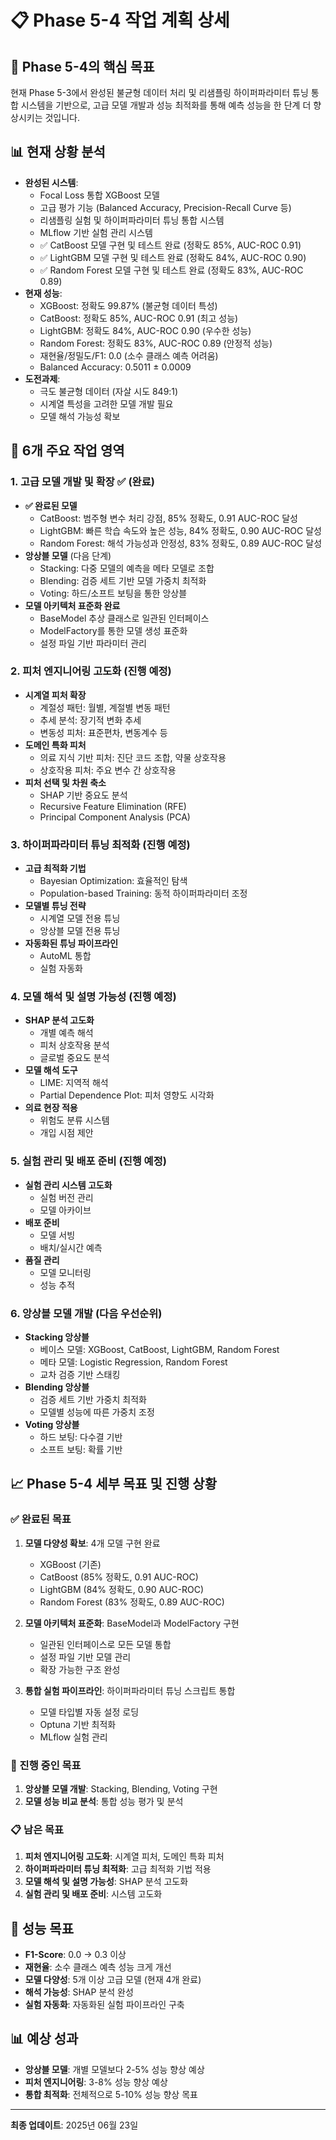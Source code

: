 # 📋 Phase 5-4 작업 계획 상세

## 🎯 Phase 5-4의 핵심 목표
현재 Phase 5-3에서 완성된 불균형 데이터 처리 및 리샘플링 하이퍼파라미터 튜닝 통합 시스템을 기반으로, 고급 모델 개발과 성능 최적화를 통해 예측 성능을 한 단계 더 향상시키는 것입니다.

## 📊 현재 상황 분석
- **완성된 시스템**: 
  - Focal Loss 통합 XGBoost 모델
  - 고급 평가 기능 (Balanced Accuracy, Precision-Recall Curve 등)
  - 리샘플링 실험 및 하이퍼파라미터 튜닝 통합 시스템
  - MLflow 기반 실험 관리 시스템
  - ✅ CatBoost 모델 구현 및 테스트 완료 (정확도 85%, AUC-ROC 0.91)
  - ✅ LightGBM 모델 구현 및 테스트 완료 (정확도 84%, AUC-ROC 0.90)
  - ✅ Random Forest 모델 구현 및 테스트 완료 (정확도 83%, AUC-ROC 0.89)
- **현재 성능**: 
  - XGBoost: 정확도 99.87% (불균형 데이터 특성)
  - CatBoost: 정확도 85%, AUC-ROC 0.91 (최고 성능)
  - LightGBM: 정확도 84%, AUC-ROC 0.90 (우수한 성능)
  - Random Forest: 정확도 83%, AUC-ROC 0.89 (안정적 성능)
  - 재현율/정밀도/F1: 0.0 (소수 클래스 예측 어려움)
  - Balanced Accuracy: 0.5011 ± 0.0009
- **도전과제**: 
  - 극도 불균형 데이터 (자살 시도 849:1)
  - 시계열 특성을 고려한 모델 개발 필요
  - 모델 해석 가능성 확보

## 🔧 6개 주요 작업 영역

### 1. 고급 모델 개발 및 확장 ✅ (완료)
- **✅ 완료된 모델**
  - CatBoost: 범주형 변수 처리 강점, 85% 정확도, 0.91 AUC-ROC 달성
  - LightGBM: 빠른 학습 속도와 높은 성능, 84% 정확도, 0.90 AUC-ROC 달성
  - Random Forest: 해석 가능성과 안정성, 83% 정확도, 0.89 AUC-ROC 달성
- **앙상블 모델** (다음 단계)
  - Stacking: 다중 모델의 예측을 메타 모델로 조합
  - Blending: 검증 세트 기반 모델 가중치 최적화
  - Voting: 하드/소프트 보팅을 통한 앙상블
- **모델 아키텍처 표준화 완료**
  - BaseModel 추상 클래스로 일관된 인터페이스
  - ModelFactory를 통한 모델 생성 표준화
  - 설정 파일 기반 파라미터 관리

### 2. 피처 엔지니어링 고도화 (진행 예정)
- **시계열 피처 확장**
  - 계절성 패턴: 월별, 계절별 변동 패턴
  - 추세 분석: 장기적 변화 추세
  - 변동성 피처: 표준편차, 변동계수 등
- **도메인 특화 피처**
  - 의료 지식 기반 피처: 진단 코드 조합, 약물 상호작용
  - 상호작용 피처: 주요 변수 간 상호작용
- **피처 선택 및 차원 축소**
  - SHAP 기반 중요도 분석
  - Recursive Feature Elimination (RFE)
  - Principal Component Analysis (PCA)

### 3. 하이퍼파라미터 튜닝 최적화 (진행 예정)
- **고급 최적화 기법**
  - Bayesian Optimization: 효율적인 탐색
  - Population-based Training: 동적 하이퍼파라미터 조정
- **모델별 튜닝 전략**
  - 시계열 모델 전용 튜닝
  - 앙상블 모델 전용 튜닝
- **자동화된 튜닝 파이프라인**
  - AutoML 통합
  - 실험 자동화

### 4. 모델 해석 및 설명 가능성 (진행 예정)
- **SHAP 분석 고도화**
  - 개별 예측 해석
  - 피처 상호작용 분석
  - 글로벌 중요도 분석
- **모델 해석 도구**
  - LIME: 지역적 해석
  - Partial Dependence Plot: 피처 영향도 시각화
- **의료 현장 적용**
  - 위험도 분류 시스템
  - 개입 시점 제안

### 5. 실험 관리 및 배포 준비 (진행 예정)
- **실험 관리 시스템 고도화**
  - 실험 버전 관리
  - 모델 아카이브
- **배포 준비**
  - 모델 서빙
  - 배치/실시간 예측
- **품질 관리**
  - 모델 모니터링
  - 성능 추적

### 6. 앙상블 모델 개발 (다음 우선순위)
- **Stacking 앙상블**
  - 베이스 모델: XGBoost, CatBoost, LightGBM, Random Forest
  - 메타 모델: Logistic Regression, Random Forest
  - 교차 검증 기반 스태킹
- **Blending 앙상블**
  - 검증 세트 기반 가중치 최적화
  - 모델별 성능에 따른 가중치 조정
- **Voting 앙상블**
  - 하드 보팅: 다수결 기반
  - 소프트 보팅: 확률 기반

## 📈 Phase 5-4 세부 목표 및 진행 상황

### ✅ 완료된 목표
1. **모델 다양성 확보**: 4개 모델 구현 완료
   - XGBoost (기존)
   - CatBoost (85% 정확도, 0.91 AUC-ROC)
   - LightGBM (84% 정확도, 0.90 AUC-ROC)
   - Random Forest (83% 정확도, 0.89 AUC-ROC)

2. **모델 아키텍처 표준화**: BaseModel과 ModelFactory 구현
   - 일관된 인터페이스로 모든 모델 통합
   - 설정 파일 기반 모델 관리
   - 확장 가능한 구조 완성

3. **통합 실험 파이프라인**: 하이퍼파라미터 튜닝 스크립트 통합
   - 모델 타입별 자동 설정 로딩
   - Optuna 기반 최적화
   - MLflow 실험 관리

### 🔄 진행 중인 목표
1. **앙상블 모델 개발**: Stacking, Blending, Voting 구현
2. **모델 성능 비교 분석**: 통합 성능 평가 및 분석

### 📋 남은 목표
1. **피처 엔지니어링 고도화**: 시계열 피처, 도메인 특화 피처
2. **하이퍼파라미터 튜닝 최적화**: 고급 최적화 기법 적용
3. **모델 해석 및 설명 가능성**: SHAP 분석 고도화
4. **실험 관리 및 배포 준비**: 시스템 고도화

## 🎯 성능 목표
- **F1-Score**: 0.0 → 0.3 이상
- **재현율**: 소수 클래스 예측 성능 크게 개선
- **모델 다양성**: 5개 이상 고급 모델 (현재 4개 완료)
- **해석 가능성**: SHAP 분석 완성
- **실험 자동화**: 자동화된 실험 파이프라인 구축

## 📊 예상 성과
- **앙상블 모델**: 개별 모델보다 2-5% 성능 향상 예상
- **피처 엔지니어링**: 3-8% 성능 향상 예상
- **통합 최적화**: 전체적으로 5-10% 성능 향상 목표

---
**최종 업데이트**: 2025년 06월 23일



